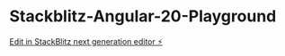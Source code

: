 # Stackblitz-Angular-20-Playground

[Edit in StackBlitz next generation editor ⚡️](https://stackblitz.com/~/github.com/epdsn/Stackblitz-Angular-20-Playground)